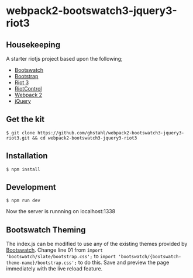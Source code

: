 # webpack2-bootswatch3-jquery3-riot3

## Housekeeping 
A starter riotjs project based upon the following;

* [Bootswatch](http://bootswatch.com/)
* [Bootstrap](https://github.com/twbs/bootstrap)
* [Riot 3](https://muut.com/riotjs/)
* [RiotControl](https://github.com/jimsparkman/RiotControl/)
* [Webpack 2](http://webpack.github.io/)
* [jQuery](https://github.com/jquery/jquery)

## Get the kit

```
$ git clone https://github.com/ghstahl/webpack2-bootswatch3-jquery3-riot3.git && cd webpack2-bootswatch3-jquery3-riot3
```

## Installation

```
$ npm install
```

## Development

```
$ npm run dev
```

Now the server is runnning on localhost:1338

## Bootswatch Theming

The index.js can be modified to use any of the existing themes provided by [Bootswatch](https://github.com/thomaspark/bootswatch/).
Change line 01 from `import 'bootswatch/slate/bootstrap.css';` to `import 'bootswatch/{bootswatch-theme-name}/bootstrap.css';` to do this.
Save and preview the page immediately with the live reload feature.
